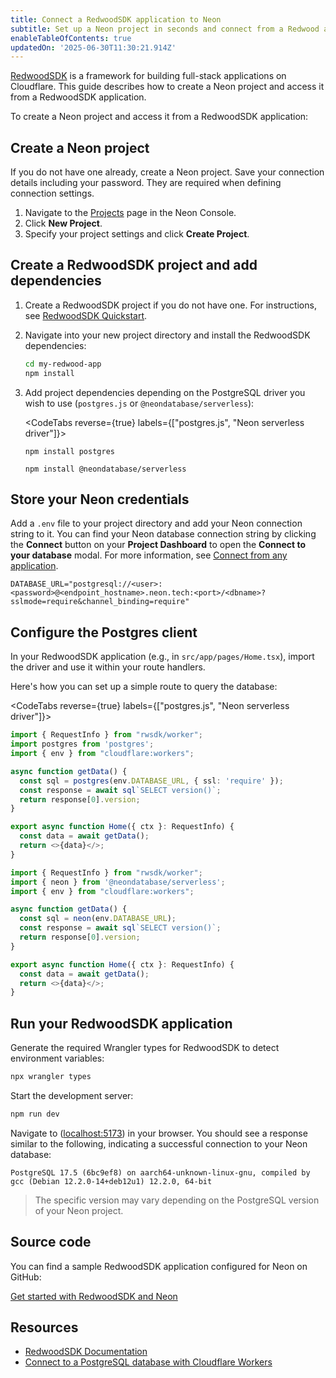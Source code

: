 ```yaml
---
title: Connect a RedwoodSDK application to Neon
subtitle: Set up a Neon project in seconds and connect from a Redwood application
enableTableOfContents: true
updatedOn: '2025-06-30T11:30:21.914Z'
---
```


[RedwoodSDK](https://rwsdk.com/) is a framework for building full-stack applications on Cloudflare. This guide describes how to create a Neon project and access it from a RedwoodSDK application.

To create a Neon project and access it from a RedwoodSDK application:

<Steps>

## Create a Neon project

If you do not have one already, create a Neon project. Save your connection details including your password. They are required when defining connection settings.

1. Navigate to the [Projects](https://console.neon.tech/app/projects) page in the Neon Console.
2. Click **New Project**.
3. Specify your project settings and click **Create Project**.

## Create a RedwoodSDK project and add dependencies

1.  Create a RedwoodSDK project if you do not have one. For instructions, see [RedwoodSDK Quickstart](https://docs.rwsdk.com/getting-started/quick-start/).

2.  Navigate into your new project directory and install the RedwoodSDK dependencies:

    ```bash
    cd my-redwood-app
    npm install
    ```

3.  Add project dependencies depending on the PostgreSQL driver you wish to use (`postgres.js` or `@neondatabase/serverless`):

    <CodeTabs reverse={true} labels={["postgres.js", "Neon serverless driver"]}>

    ```shell
    npm install postgres
    ```

    ```shell
    npm install @neondatabase/serverless
    ```

    </CodeTabs>

## Store your Neon credentials

Add a `.env` file to your project directory and add your Neon connection string to it. You can find your Neon database connection string by clicking the **Connect** button on your **Project Dashboard** to open the **Connect to your database** modal. For more information, see [Connect from any application](/docs/connect/connect-from-any-app).

```shell shouldWrap
DATABASE_URL="postgresql://<user>:<password>@<endpoint_hostname>.neon.tech:<port>/<dbname>?sslmode=require&channel_binding=require"
```

## Configure the Postgres client

In your RedwoodSDK application (e.g., in `src/app/pages/Home.tsx`), import the driver and use it within your route handlers.

Here's how you can set up a simple route to query the database:

<CodeTabs reverse={true} labels={["postgres.js", "Neon serverless driver"]}>

```typescript
import { RequestInfo } from "rwsdk/worker";
import postgres from 'postgres';
import { env } from "cloudflare:workers";

async function getData() {
  const sql = postgres(env.DATABASE_URL, { ssl: 'require' });
  const response = await sql`SELECT version()`;
  return response[0].version;
}

export async function Home({ ctx }: RequestInfo) {
  const data = await getData();
  return <>{data}</>;
}
```

```typescript
import { RequestInfo } from "rwsdk/worker";
import { neon } from '@neondatabase/serverless';
import { env } from "cloudflare:workers";

async function getData() {
  const sql = neon(env.DATABASE_URL);
  const response = await sql`SELECT version()`;
  return response[0].version;
}

export async function Home({ ctx }: RequestInfo) {
  const data = await getData();
  return <>{data}</>;
}
```

</CodeTabs>

## Run your RedwoodSDK application

Generate the required Wrangler types for RedwoodSDK to detect environment variables:

```bash
npx wrangler types
```

Start the development server:

```bash
npm run dev
```

Navigate to ([localhost:5173](http://localhost:5173)) in your browser. You should see a response similar to the following, indicating a successful connection to your Neon database:

```text
PostgreSQL 17.5 (6bc9ef8) on aarch64-unknown-linux-gnu, compiled by gcc (Debian 12.2.0-14+deb12u1) 12.2.0, 64-bit
```

> The specific version may vary depending on the PostgreSQL version of your Neon project.

</Steps>

## Source code

You can find a sample RedwoodSDK application configured for Neon on GitHub:

<DetailIconCards>

<a href="https://github.com/neondatabase/examples/tree/main/with-redwoodsdk" description="Get started with RedwoodSDK and Neon" icon="github">Get started with RedwoodSDK and Neon</a>

</DetailIconCards>

## Resources

- [RedwoodSDK Documentation](https://docs.rwsdk.com/)
- [Connect to a PostgreSQL database with Cloudflare Workers](https://developers.cloudflare.com/workers/tutorials/postgres/)

<NeedHelp/>
